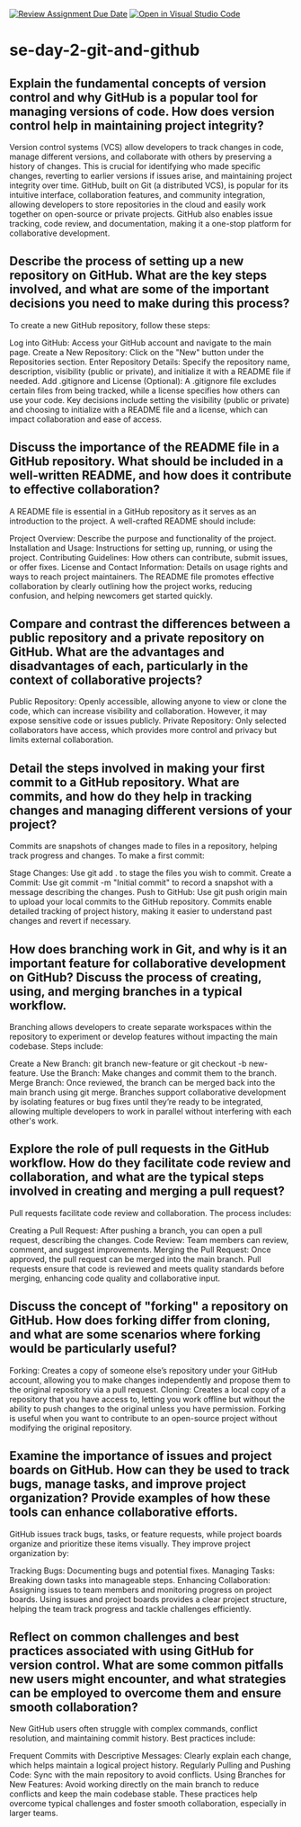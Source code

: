 [![Review Assignment Due Date](https://classroom.github.com/assets/deadline-readme-button-22041afd0340ce965d47ae6ef1cefeee28c7c493a6346c4f15d667ab976d596c.svg)](https://classroom.github.com/a/8wgCKhpZ)
[![Open in Visual Studio Code](https://classroom.github.com/assets/open-in-vscode-2e0aaae1b6195c2367325f4f02e2d04e9abb55f0b24a779b69b11b9e10269abc.svg)](https://classroom.github.com/online_ide?assignment_repo_id=15587139&assignment_repo_type=AssignmentRepo)
# se-day-2-git-and-github
## Explain the fundamental concepts of version control and why GitHub is a popular tool for managing versions of code. How does version control help in maintaining project integrity?
Version control systems (VCS) allow developers to track changes in code, manage different versions, and collaborate with others by preserving a history of changes. This is crucial for identifying who made specific changes, reverting to earlier versions if issues arise, and maintaining project integrity over time. GitHub, built on Git (a distributed VCS), is popular for its intuitive interface, collaboration features, and community integration, allowing developers to store repositories in the cloud and easily work together on open-source or private projects. GitHub also enables issue tracking, code review, and documentation, making it a one-stop platform for collaborative development.
## Describe the process of setting up a new repository on GitHub. What are the key steps involved, and what are some of the important decisions you need to make during this process?
To create a new GitHub repository, follow these steps:

Log into GitHub: Access your GitHub account and navigate to the main page.
Create a New Repository: Click on the "New" button under the Repositories section.
Enter Repository Details: Specify the repository name, description, visibility (public or private), and initialize it with a README file if needed.
Add .gitignore and License (Optional): A .gitignore file excludes certain files from being tracked, while a license specifies how others can use your code.
Key decisions include setting the visibility (public or private) and choosing to initialize with a README file and a license, which can impact collaboration and ease of access.
## Discuss the importance of the README file in a GitHub repository. What should be included in a well-written README, and how does it contribute to effective collaboration?
A README file is essential in a GitHub repository as it serves as an introduction to the project. A well-crafted README should include:

Project Overview: Describe the purpose and functionality of the project.
Installation and Usage: Instructions for setting up, running, or using the project.
Contributing Guidelines: How others can contribute, submit issues, or offer fixes.
License and Contact Information: Details on usage rights and ways to reach project maintainers. The README file promotes effective collaboration by clearly outlining how the project works, reducing confusion, and helping newcomers get started quickly.
## Compare and contrast the differences between a public repository and a private repository on GitHub. What are the advantages and disadvantages of each, particularly in the context of collaborative projects?
Public Repository: Openly accessible, allowing anyone to view or clone the code, which can increase visibility and collaboration. However, it may expose sensitive code or issues publicly.
Private Repository: Only selected collaborators have access, which provides more control and privacy but limits external collaboration.
## Detail the steps involved in making your first commit to a GitHub repository. What are commits, and how do they help in tracking changes and managing different versions of your project?
Commits are snapshots of changes made to files in a repository, helping track progress and changes. To make a first commit:

Stage Changes: Use git add . to stage the files you wish to commit.
Create a Commit: Use git commit -m "Initial commit" to record a snapshot with a message describing the changes.
Push to GitHub: Use git push origin main to upload your local commits to the GitHub repository.
Commits enable detailed tracking of project history, making it easier to understand past changes and revert if necessary.
## How does branching work in Git, and why is it an important feature for collaborative development on GitHub? Discuss the process of creating, using, and merging branches in a typical workflow.
Branching allows developers to create separate workspaces within the repository to experiment or develop features without impacting the main codebase. Steps include:

Create a New Branch: git branch new-feature or git checkout -b new-feature.
Use the Branch: Make changes and commit them to the branch.
Merge Branch: Once reviewed, the branch can be merged back into the main branch using git merge.
Branches support collaborative development by isolating features or bug fixes until they’re ready to be integrated, allowing multiple developers to work in parallel without interfering with each other's work.
## Explore the role of pull requests in the GitHub workflow. How do they facilitate code review and collaboration, and what are the typical steps involved in creating and merging a pull request?
Pull requests facilitate code review and collaboration. The process includes:

Creating a Pull Request: After pushing a branch, you can open a pull request, describing the changes.
Code Review: Team members can review, comment, and suggest improvements.
Merging the Pull Request: Once approved, the pull request can be merged into the main branch.
Pull requests ensure that code is reviewed and meets quality standards before merging, enhancing code quality and collaborative input.
## Discuss the concept of "forking" a repository on GitHub. How does forking differ from cloning, and what are some scenarios where forking would be particularly useful?
Forking: Creates a copy of someone else’s repository under your GitHub account, allowing you to make changes independently and propose them to the original repository via a pull request.
Cloning: Creates a local copy of a repository that you have access to, letting you work offline but without the ability to push changes to the original unless you have permission.
Forking is useful when you want to contribute to an open-source project without modifying the original repository.
## Examine the importance of issues and project boards on GitHub. How can they be used to track bugs, manage tasks, and improve project organization? Provide examples of how these tools can enhance collaborative efforts.
GitHub issues track bugs, tasks, or feature requests, while project boards organize and prioritize these items visually. They improve project organization by:

Tracking Bugs: Documenting bugs and potential fixes.
Managing Tasks: Breaking down tasks into manageable steps.
Enhancing Collaboration: Assigning issues to team members and monitoring progress on project boards.
Using issues and project boards provides a clear project structure, helping the team track progress and tackle challenges efficiently.
## Reflect on common challenges and best practices associated with using GitHub for version control. What are some common pitfalls new users might encounter, and what strategies can be employed to overcome them and ensure smooth collaboration?
New GitHub users often struggle with complex commands, conflict resolution, and maintaining commit history. Best practices include:

Frequent Commits with Descriptive Messages: Clearly explain each change, which helps maintain a logical project history.
Regularly Pulling and Pushing Code: Sync with the main repository to avoid conflicts.
Using Branches for New Features: Avoid working directly on the main branch to reduce conflicts and keep the main codebase stable.
These practices help overcome typical challenges and foster smooth collaboration, especially in larger teams.
